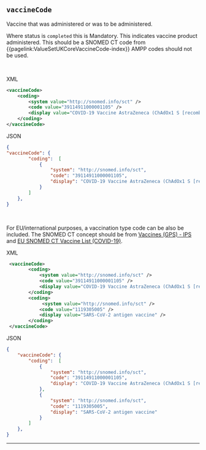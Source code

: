## `vaccineCode`
Vaccine that was administered or was to be administered.

Where status is `completed` this is Mandatory. This indicates vaccine product administered. This should be a SNOMED CT code from {{pagelink:ValueSetUKCoreVaccineCode-index}}
AMPP codes should not be used.

<br/>

XML
```xml
<vaccineCode>
    <coding>
        <system value="http://snomed.info/sct" />
        <code value="39114911000001105" />
        <display value="COVID-19 Vaccine AstraZeneca (ChAdOx1 S [recombinant]) 5x10,000,000,000 viral particles/0.5ml dose solution for injection multidose vials (AstraZeneca)" />
    </coding>
</vaccineCode>
```


JSON
```json
{
"vaccineCode": {
        "coding":  [
            {
                "system": "http://snomed.info/sct",
                "code": "39114911000001105",
                "display": "COVID-19 Vaccine AstraZeneca (ChAdOx1 S [recombinant]) 5x10,000,000,000 viral particles/0.5ml dose solution for injection multidose vials (AstraZeneca)"
            }
        ]
    },
}
```

<br/>

For EU/international purposes, a vaccination type code can be also be included. The SNOMED CT concept should be from [Vaccines (GPS) - IPS](http://hl7.org/fhir/uv/ips/ValueSet/vaccines-gps-uv-ips) and [EU SNOMED CT Vaccine List (COVID-19)](https://build.fhir.org/ig/hl7-eu/dgc/ValueSet-sct-vaccines-covid-19.html).

XML
```xml
 <vaccineCode>
        <coding>
            <system value="http://snomed.info/sct" />
            <code value="39114911000001105" />
            <display value="COVID-19 Vaccine AstraZeneca (ChAdOx1 S [recombinant]) 5x10,000,000,000 viral particles/0.5ml dose solution for injection multidose vials (AstraZeneca)" />
        </coding>
		<coding>
		     <system value="http://snomed.info/sct" />
            <code value="1119305005" />
            <display value="SARS-CoV-2 antigen vaccine" />
		</coding>
 </vaccineCode> 
```

JSON
```json
{
    "vaccineCode": {
        "coding":  [
            {
                "system": "http://snomed.info/sct",
                "code": "39114911000001105",
                "display": "COVID-19 Vaccine AstraZeneca (ChAdOx1 S [recombinant]) 5x10,000,000,000 viral particles/0.5ml dose solution for injection multidose vials (AstraZeneca)"
            },
            {
                "system": "http://snomed.info/sct",
                "code": "1119305005",
                "display": "SARS-CoV-2 antigen vaccine"
            }
        ]
    },
}
```
---